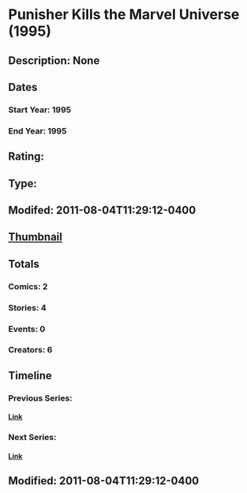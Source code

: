 # Punisher Kills the Marvel Universe (1995)
## Description: None
## Dates
### Start Year: 1995
### End Year: 1995
## Rating: 
## Type: 
## Modifed: 2011-08-04T11:29:12-0400
## [Thumbnail](http://i.annihil.us/u/prod/marvel/i/mg/c/f0/4bb6f7605eee9.jpg)
## Totals
### Comics: 2
### Stories: 4
### Events: 0
### Creators: 6
## Timeline
### Previous Series: 
#### [Link]()
### Next Series: 
#### [Link]()
## Modified: 2011-08-04T11:29:12-0400